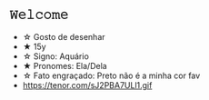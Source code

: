 ## 𝚆𝚎𝚕𝚌𝚘𝚖𝚎 

 - ☆ Gosto de desenhar
 - ★ 15y
 - ☆ Signo: Aquário
 - ★ Pronomes: Ela/Dela
 - ☆ Fato engraçado: Preto não é a minha cor fav
 - https://tenor.com/sJ2PBA7ULl1.gif
   
